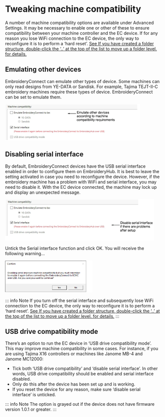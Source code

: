 # Tweaking machine compatibility

A number of machine compatibility options are available under Advanced Settings. It may be necessary to enable one or other of these to ensure compatibility between your machine controller and the EC device. If for any reason you lose WiFi connection to the EC device, the only way to reconfigure it is to perform a ‘hard reset’. [See If you have created a folder structure, double-click the ‘..’ at the top of the list to move up a folder level. for details.](View_manage_designs_on_EmbroideryHub)

## Emulating other devices

EmbroideryConnect can emulate other types of device. Some machines can only read designs from YE-DATA or Sandisk. For example, Tajima TEJT-II-C embroidery machines require these types of device. EmbroideryConnect can be set to emulate them.

![network00063.png](assets/network00063.png)

## Disabling serial interface

By default, EmbroideryConnect devices have the USB serial interface enabled in order to configure them on EmbroideryHub. It is best to leave the setting activated in case you need to reconfigure the device. However, if the embroidery machine has a problem with WiFi and serial interface, you may need to disable it. With the EC device connected, the machine may lock up and display an unexpected message.

![network00066.png](assets/network00066.png)

Untick the Serial interface function and click OK. You will receive the following warning…

![Disable_Serial_Interface_2.png](assets/Disable_Serial_Interface_2.png)

::: info Note
If you turn off the serial interface and subsequently lose WiFi connection to the EC device, the only way to reconfigure it is to perform a ‘hard reset’. [See If you have created a folder structure, double-click the ‘..’ at the top of the list to move up a folder level. for details.](View_manage_designs_on_EmbroideryHub)
:::

## USB drive compatibility mode

There’s an option to run the EC device in ‘USB drive compatibility mode’. This may improve machine compatibility in some cases. For instance, if you are using Tajima X16 controllers or machines like Janome MB-4 and Janome MC12000:

- Tick both ‘USB drive compatibility’ and ‘disable serial interface’. In other words, USB drive compatibility should be enabled and serial interface disabled.
- Only do this after the device has been set up and is working.
- If you reset the device for any reason, make sure ‘disable serial interface’ is unticked.

::: info Note
The option is grayed out if the device does not have firmware version 1.0.1 or greater.
:::
